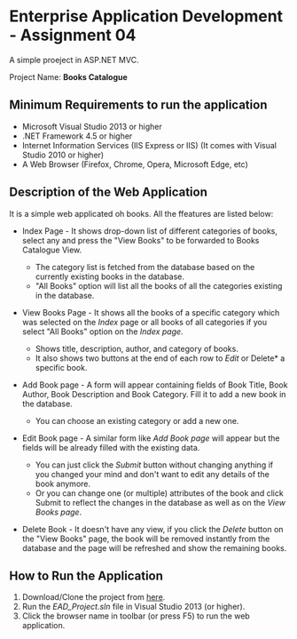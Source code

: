 # Enterprise Application Development - Assignment 04
A simple proeject in ASP.NET MVC.

Project Name: **Books Catalogue**

## Minimum Requirements to run the application
* Microsoft Visual Studio 2013 or higher
* .NET Framework 4.5 or higher
* Internet Information Services (IIS Express or IIS) (It comes with Visual Studio 2010 or higher)
* A Web Browser (Firefox, Chrome, Opera, Microsoft Edge, etc)

## Description of the Web Application
It is a simple web applicated oh books. All the ffeatures are listed below:
* Index Page - It shows drop-down list of different categories of books, select any and press the "View Books" to be forwarded to Books Catalogue View.
  * The category list is fetched from the database based on the currently existing books in the database.
  * "All Books" option will list all the books of all the categories existing in the database.
  
* View Books Page - It shows all the books of a specific category which was selected on the *Index* page or all books of all categories if you select "All Books" option on the *Index page*.
  * Shows title, description, author, and category of books.
  * It also shows two buttons at the end of each row to *Edit* or Delete* a specific book.
  
* Add Book page - A form will appear containing fields of Book Title, Book Author, Book Description and Book Category. Fill it to add a new book in the database.
  * You can choose an existing category or add a new one.
  
* Edit Book page - A similar form like *Add Book page* will appear but the fields will be already filled with the existing data.
  * You can just click the *Submit* button without changing anything if you changed your mind and don't want to edit any details of the book anymore.
  * Or you can change one (or multiple) attributes of the book and click Submit to reflect the changes in the database as well as on the *View Books page*.
  
* Delete Book - It doesn't have any view, if you click the *Delete* button on the "View Books" page, the book will be removed instantly from the database and the page will be refreshed and show the remaining books.

## How to Run the Application
1. Download/Clone the project from [here](https://github.com/szafar97/EADProject).
2. Run the *EAD_Project.sln* file in Visual Studio 2013 (or higher).
3. Click the browser name in toolbar (or press F5) to run the web application.
